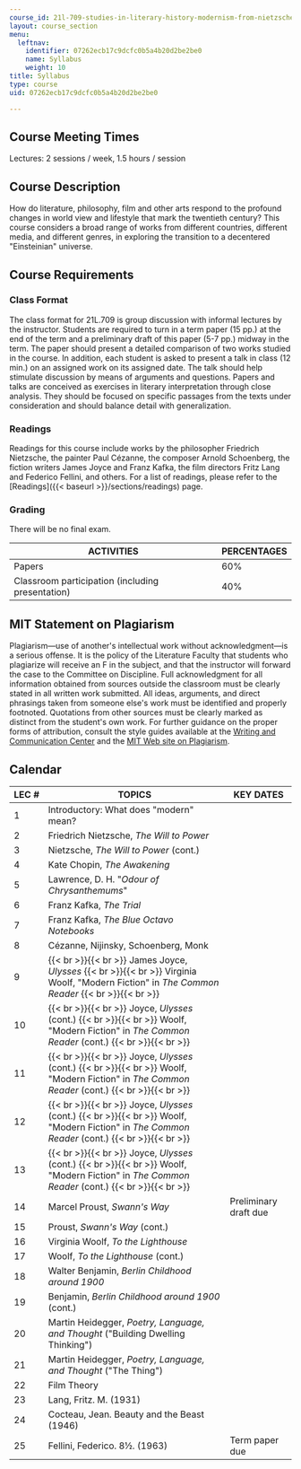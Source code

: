 ```yaml
---
course_id: 21l-709-studies-in-literary-history-modernism-from-nietzsche-to-fellini-fall-2010
layout: course_section
menu:
  leftnav:
    identifier: 07262ecb17c9dcfc0b5a4b20d2be2be0
    name: Syllabus
    weight: 10
title: Syllabus
type: course
uid: 07262ecb17c9dcfc0b5a4b20d2be2be0

---
```


Course Meeting Times
--------------------

Lectures: 2 sessions / week, 1.5 hours / session

Course Description
------------------

How do literature, philosophy, film and other arts respond to the profound changes in world view and lifestyle that mark the twentieth century? This course considers a broad range of works from different countries, different media, and different genres, in exploring the transition to a decentered "Einsteinian" universe.

Course Requirements
-------------------

### Class Format

The class format for 21L.709 is group discussion with informal lectures by the instructor. Students are required to turn in a term paper (15 pp.) at the end of the term and a preliminary draft of this paper (5-7 pp.) midway in the term. The paper should present a detailed comparison of two works studied in the course. In addition, each student is asked to present a talk in class (12 min.) on an assigned work on its assigned date. The talk should help stimulate discussion by means of arguments and questions. Papers and talks are conceived as exercises in literary interpretation through close analysis. They should be focused on specific passages from the texts under consideration and should balance detail with generalization.

### Readings

Readings for this course include works by the philosopher Friedrich Nietzsche, the painter Paul Cézanne, the composer Arnold Schoenberg, the fiction writers James Joyce and Franz Kafka, the film directors Fritz Lang and Federico Fellini, and others. For a list of readings, please refer to the [Readings]({{< baseurl >}}/sections/readings) page.

### Grading

There will be no final exam.

| ACTIVITIES | PERCENTAGES |
| --- | --- |
| Papers | 60% |
| Classroom participation (including presentation) | 40% 

MIT Statement on Plagiarism
---------------------------

Plagiarism—use of another's intellectual work without acknowledgment—is a serious offense. It is the policy of the Literature Faculty that students who plagiarize will receive an F in the subject, and that the instructor will forward the case to the Committee on Discipline. Full acknowledgment for all information obtained from sources outside the classroom must be clearly stated in all written work submitted. All ideas, arguments, and direct phrasings taken from someone else's work must be identified and properly footnoted. Quotations from other sources must be clearly marked as distinct from the student's own work. For further guidance on the proper forms of attribution, consult the style guides available at the [Writing and Communication Center](http://cmsw.mit.edu/writing-and-communication-center/) and the [MIT Web site on Plagiarism](http://cmsw.mit.edu/writing-and-communication-center/avoiding-plagiarism/).

Calendar
--------

| LEC # | TOPICS | KEY DATES |
| --- | --- | --- |
| 1 | Introductory: What does "modern" mean? | &nbsp; |
| 2 | Friedrich Nietzsche, _The Will to Power_ | &nbsp; |
| 3 | Nietzsche, _The Will to Power_ (cont.) | &nbsp; |
| 4 | Kate Chopin, _The Awakening_ | &nbsp; |
| 5 | Lawrence, D. H. "_Odour of Chrysanthemums_" | &nbsp; |
| 6 | Franz Kafka, _The Trial_ | &nbsp; |
| 7 | Franz Kafka, _The Blue Octavo Notebooks_ | &nbsp; |
| 8 | Cézanne, Nijinsky, Schoenberg, Monk | &nbsp; |
| 9 |  {{< br >}}{{< br >}} James Joyce, _Ulysses_ {{< br >}}{{< br >}} Virginia Woolf, "Modern Fiction" in _The Common Reader_ {{< br >}}{{< br >}}  | &nbsp; |
| 10 |  {{< br >}}{{< br >}} Joyce, _Ulysses_ (cont.) {{< br >}}{{< br >}} Woolf, "Modern Fiction" in _The Common Reader_ (cont.) {{< br >}}{{< br >}}  | &nbsp; |
| 11 |  {{< br >}}{{< br >}} Joyce, _Ulysses_ (cont.) {{< br >}}{{< br >}} Woolf, "Modern Fiction" in _The Common Reader_ (cont.) {{< br >}}{{< br >}}  | &nbsp; |
| 12 |  {{< br >}}{{< br >}} Joyce, _Ulysses_ (cont.) {{< br >}}{{< br >}} Woolf, "Modern Fiction" in _The Common Reader_ (cont.) {{< br >}}{{< br >}}  | &nbsp; |
| 13 |  {{< br >}}{{< br >}} Joyce, _Ulysses_ (cont.) {{< br >}}{{< br >}} Woolf, "Modern Fiction" in _The Common Reader_ (cont.) {{< br >}}{{< br >}}  | &nbsp; |
| 14 | Marcel Proust, _Swann's Way_ | Preliminary draft due |
| 15 | Proust, _Swann's Way_ (cont.) | &nbsp; |
| 16 | Virginia Woolf, _To the Lighthouse_ | &nbsp; |
| 17 | Woolf, _To the Lighthouse_ (cont.) | &nbsp; |
| 18 | Walter Benjamin, _Berlin Childhood around 1900_ | &nbsp; |
| 19 | Benjamin, _Berlin Childhood around 1900_ (cont.) | &nbsp; |
| 20 | Martin Heidegger, _Poetry, Language, and Thought_ ("Building Dwelling Thinking") | &nbsp; |
| 21 | Martin Heidegger, _Poetry, Language, and Thought_ ("The Thing") | &nbsp; |
| 22 | Film Theory | &nbsp; |
| 23 | Lang, Fritz. M. (1931) | &nbsp; |
| 24 | Cocteau, Jean. Beauty and the Beast (1946) | &nbsp; |
| 25 | Fellini, Federico. 8½. (1963) | Term paper due